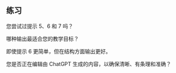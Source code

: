 ## 练习

您尝试过提示 5、6 和 7 吗？

哪种输出最适合您的教学目标？

即使提示 6 更简单，但在结构方面输出更好。

您是否正在编辑由 ChatGPT 生成的内容，以确保清晰、有条理和准确？
